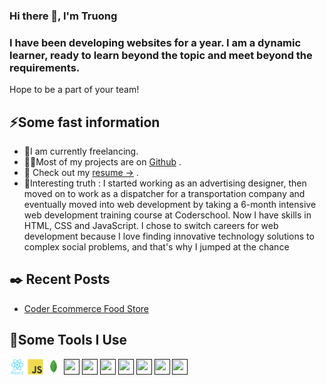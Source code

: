 ### Hi there 👋, I'm Truong 

### I have been developing websites for a year.  I am a dynamic learner, ready to learn beyond the topic and meet beyond the requirements. 
Hope to be a part of your team!


## ⚡️Some fast information
- 🔭I am currently freelancing. 
- 👨‍💻Most of my projects are on <a href=https://github.com/doanxuantruong747>Github</a>   .
- 📙 Check out my  <a href=https://docs.google.com/document/d/1UTjjGtFncxQT8IisopwhFCKXrLiLzlKwVsBz9q0CTMU/edit?usp>resume -></a> .
- 🎉Interesting truth : I started working as an advertising designer, then moved on to work as a dispatcher for a transportation company and eventually moved into web development by taking a 6-month intensive web development training course at Coderschool. Now I have skills in HTML, CSS and JavaScript. I chose to switch careers for web development because I love finding innovative technology solutions to complex social problems, and that's why I jumped at the chance

## ✒️ Recent Posts

- <a href=https://foods-store-doan-xuan-truong.netlify.app/>Coder Ecommerce Food Store</a>


## 🚀Some Tools I Use
<a href=""><img src="https://raw.githubusercontent.com/devicons/devicon/master/icons/react/react-original-wordmark.svg" alt="react" title="react" width="25" height="25"></a> <a href=""><img src="https://raw.githubusercontent.com/devicons/devicon/master/icons/javascript/javascript-original.svg" alt="JS" title="JavaScript" width="25" height="25"></a> <a href=""><img src="https://raw.githubusercontent.com/devicons/devicon/master/icons/mongodb/mongodb-original.svg" alt="mongoDB" title="mongoDB" width="25" height="25"></a> <a href=""><img src="https://everyday.codes/wp-content/uploads/2020/01/0-U2DmhXYumRyXH6X1.png" alt="" title="redux toolkit" width="25" height="25"></a> <a href=""><img src="https://upload.wikimedia.org/wikipedia/commons/thumb/d/d9/Node.js_logo.svg/320px-Node.js_logo.svg.png" alt="" title="NodeJS" width="25" height="25"></a> <a href=""><img src="https://upload.wikimedia.org/wikipedia/commons/thumb/6/61/HTML5_logo_and_wordmark.svg/512px-HTML5_logo_and_wordmark.svg.png" alt="" title="HTML5" width="25" height="25"></a> <a href=""><img src="https://seeklogo.com/images/P/postman-logo-0087CA0D15-seeklogo.com.png" alt="" title="potman" width="25" height="25"></a> <a href=""><img src="https://www.edureka.co/blog/wp-content/uploads/2019/07/express-logo.png" alt="" title="ExpreesJS" width="25" height="25"></a> <a href=""><img src="https://upload.wikimedia.org/wikipedia/commons/thumb/9/9a/Visual_Studio_Code_1.35_icon.svg/2048px-Visual_Studio_Code_1.35_icon.svg.png" alt="" title="VS Code Studio" width="25" height="25"></a>  <a href=""><img src="https://seeklogo.com/images/A/adobe-photoshop-logo-7B88D7B5AA-seeklogo.com.png" alt="" title="adobePhotoShop" width="25" height="25"></a>